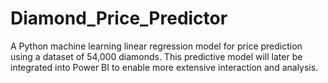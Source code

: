 # Diamond_Price_Predictor
A Python machine learning linear regression model for price prediction using a dataset of 54,000 diamonds. This predictive model will later be integrated into Power BI to enable more extensive interaction and analysis.
